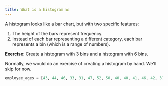 ```yaml
---
title: What is a histogram 📊
---
```


A histogram looks like a bar chart, but with two specific features:

1. The height of the bars represent frequency.
2. Instead of each bar representing a different category, each bar represents a bin (which is a range of numbers).

**Exercise**: Create a histogram with 3 bins and a histogram with 6 bins.

Normally, we would do an exercise of creating a histogram by hand. We'll skip for now.

```python
employee_ages = [43, 44, 46, 33, 31, 47, 52, 50, 40, 40, 41, 46, 42, 37, 39, 33, 43, 46, 55, 36, 37, 43, 42, 57, 61, 47, 49, 41]
```
